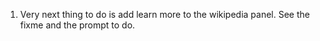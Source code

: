 1. Very next thing to do is add learn more to the wikipedia panel. See the fixme and the prompt to do.
